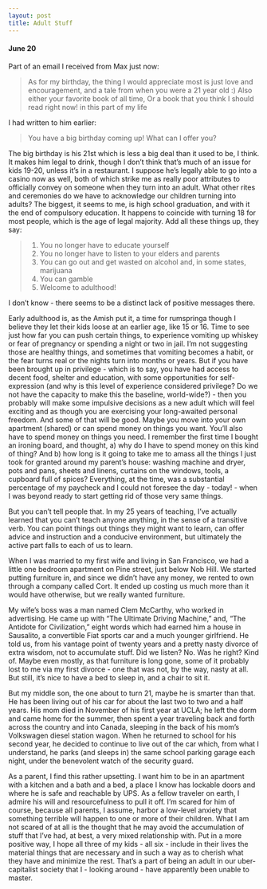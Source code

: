 ```yaml
---
layout: post
title: Adult Stuff
---
```

#### June 20


Part of an email I received from Max just now:
> As for my birthday, the thing I would appreciate most is just love and encouragement, and a tale from when you were a 21 year old :) 
> Also either your favorite book of all time,
> Or a book that you think I should read right now! in this part of my life

I had written to him earlier:
> You have a big birthday coming up! What can I offer you?

The big birthday is his 21st which is less a big deal than it used to be, I think.  It makes him legal to drink, though I don’t think that’s much of an issue for kids 19-20, unless it’s in a restaurant. I suppose he’s legally able to go into a casino now as well, both of which strike me as really poor attributes to officially convey on someone when they turn into an adult. What other rites and ceremonies do we have to acknowledge our children turning into adults? The biggest, it seems to me, is high school graduation, and with it the end of compulsory education. It happens to coincide with turning 18 for most people, which is the age of legal majority. Add all these things up, they say: 
> 1. You no longer have to educate yourself
> 2. You no longer have to listen to your elders and parents
> 3. You can go out and get wasted on alcohol and, in some states, marijuana
> 4. You can gamble
> 5. Welcome to adulthood!

I don’t know - there seems to be a distinct lack of positive messages there.

Early adulthood is, as the Amish put it, a time for rumspringa though I believe they let their kids loose at an earlier age, like 15 or 16. Time to see just how far you can push certain things, to experience vomiting up whiskey or fear of pregnancy or spending a night or two in jail. I’m not suggesting those are healthy things, and sometimes that vomiting becomes a habit, or the fear turns real or the nights turn into months or years. But if you have been brought up in privilege - which is to say, you have had access to decent food, shelter and education, with some opportunities for self-expression (and why is this level of experience considered privilege? Do we not have the capacity to make this the baseline, world-wide?) - then you probably will make some impulsive decisions as a new adult which will feel exciting and as though you are exercising your long-awaited personal freedom. And some of that will be good. Maybe you move into your own  apartment (shared) or can spend money on things you want. You’ll also have to spend money on things you need. I remember the first time I bought an ironing board, and thought, a) why do I have to spend money on this kind of thing? And b) how long is it going to take me to amass all the things I just took for granted around my parent’s house: washing machine and dryer, pots and pans, sheets and linens, curtains on the windows, tools, a cupboard full of spices? Everything, at the time, was a substantial percentage of my paycheck and I could not foresee the day - today! - when I was beyond ready to start getting rid of those very same things. 

But you can’t tell people that. In my 25 years of teaching, I’ve actually learned that you can’t teach anyone anything, in the sense of a transitive verb. You can point things out things they might want to learn, can offer advice and instruction and a conducive environment, but ultimately the active part falls to each of us to learn.

When I was married to my first wife and living in San Francisco, we had a little one bedroom apartment on Pine street, just below Nob Hill. We started putting furniture in, and since we didn’t have any money, we rented to own through a company called Cort. It ended up costing us much more than it would have otherwise, but we really wanted furniture.

My wife’s boss was a man named Clem McCarthy, who worked in advertising. He came up with “The Ultimate Driving Machine,” and, “The Antidote for Civilization,”  eight words which had earned him a house in Sausalito, a convertible Fiat sports car and a much younger girlfriend. He told us, from his vantage point of twenty years and a pretty nasty divorce of extra wisdom, not to accumulate stuff. Did we listen? No. Was he right? Kind of. Maybe even mostly, as that furniture is long gone, some of it probably lost to me via my first divorce - one that was not, by the way, nasty at all. But still, it’s nice to have a bed to sleep in, and a chair to sit it.

But my middle son, the one about to turn 21, maybe he is smarter than that. He has been living out of his car for about the last two to two and a half years. His mom died in November of his first year at UCLA; he left the dorm and came home for the summer, then spent a year traveling back and forth across the country and into Canada, sleeping in the back of his mom’s Volkswagen diesel station wagon. When he returned to school for his second year, he decided to continue to live out of the car which, from what I understand, he parks (and sleeps in) the same school parking garage each night, under the benevolent watch of the security guard.

As a parent, I find this rather upsetting. I want him to be in an apartment with a kitchen and a bath and a bed, a place I know has lockable doors and where he is safe and reachable by UPS. As a fellow traveler on earth, I admire his will and resourcefulness to pull it off. I’m scared for him of course, because all parents, I assume, harbor a low-level anxiety that something terrible will happen to one or more of their children. What I am not scared of at all is the thought that he may avoid the accumulation of stuff that I’ve had, at best, a very mixed relationship with. Put in a more positive way, I hope all three of my kids - all six - include in their lives the material things that are necessary and in such a way as to cherish what they have and minimize the rest. That’s a part of being an adult in our uber-capitalist society that I - looking around - have apparently been unable to master. 
